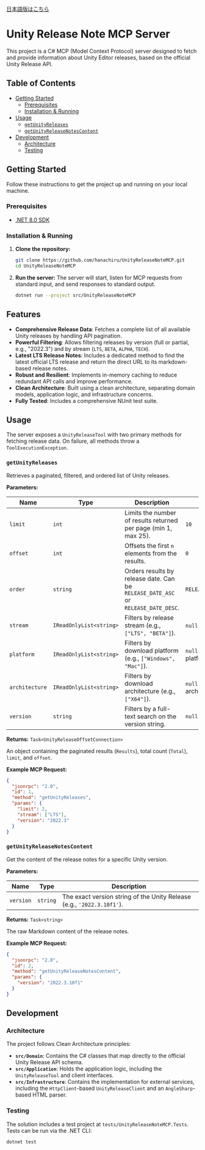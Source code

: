 [日本語版はこちら](./README_JA.md)

# Unity Release Note MCP Server

This project is a C# MCP (Model Context Protocol) server designed to fetch and provide information about Unity Editor releases, based on the official Unity Release API.

## Table of Contents

- [Getting Started](#getting-started)
  - [Prerequisites](#prerequisites)
  - [Installation & Running](#installation--running)
- [Usage](#usage)
  - [`getUnityReleases`](#getunityreleases)
  - [`getUnityReleaseNotesContent`](#getunityreleasenotescontent)
- [Development](#development)
  - [Architecture](#architecture)
  - [Testing](#testing)

## Getting Started

Follow these instructions to get the project up and running on your local machine.

### Prerequisites

- [.NET 8.0 SDK](https://dotnet.microsoft.com/download/dotnet/8.0)

### Installation & Running

1. **Clone the repository:**
   ```sh
   git clone https://github.com/hanachiru/UnityReleaseNoteMCP.git
   cd UnityReleaseNoteMCP
   ```

2. **Run the server:**
   The server will start, listen for MCP requests from standard input, and send responses to standard output.
   ```sh
   dotnet run --project src/UnityReleaseNoteMCP
   ```

## Features

-   **Comprehensive Release Data**: Fetches a complete list of all available Unity releases by handling API pagination.
-   **Powerful Filtering**: Allows filtering releases by version (full or partial, e.g., "2022.3") and by stream (`LTS`, `BETA`, `ALPHA`, `TECH`).
-   **Latest LTS Release Notes**: Includes a dedicated method to find the latest official LTS release and return the direct URL to its markdown-based release notes.
-   **Robust and Resilient**: Implements in-memory caching to reduce redundant API calls and improve performance.
-   **Clean Architecture**: Built using a clean architecture, separating domain models, application logic, and infrastructure concerns.
-   **Fully Tested**: Includes a comprehensive NUnit test suite.

## Usage

The server exposes a `UnityReleaseTool` with two primary methods for fetching release data. On failure, all methods throw a `ToolExecutionException`.

### `getUnityReleases`

Retrieves a paginated, filtered, and ordered list of Unity releases.

**Parameters:**

| Name         | Type                | Description                                                              | Default             |
|--------------|---------------------|--------------------------------------------------------------------------|---------------------|
| `limit`      | `int`               | Limits the number of results returned per page (min 1, max 25).          | `10`                |
| `offset`     | `int`               | Offsets the first `n` elements from the results.                         | `0`                 |
| `order`      | `string`            | Orders results by release date. Can be `RELEASE_DATE_ASC` or `RELEASE_DATE_DESC`. | `RELEASE_DATE_DESC` |
| `stream`     | `IReadOnlyList<string>` | Filters by release stream (e.g., `["LTS", "BETA"]`).                     | `null` (all streams) |
| `platform`   | `IReadOnlyList<string>` | Filters by download platform (e.g., `["Windows", "Mac"]`).               | `null` (all platforms)|
| `architecture`| `IReadOnlyList<string>` | Filters by download architecture (e.g., `["X64"]`).                      | `null` (all architectures)|
| `version`    | `string`            | Filters by a full-text search on the version string.                     | `null`              |

**Returns:** `Task<UnityReleaseOffsetConnection>`

An object containing the paginated results (`Results`), total count (`Total`), `limit`, and `offset`.

**Example MCP Request:**

```json
{
  "jsonrpc": "2.0",
  "id": 1,
  "method": "getUnityReleases",
  "params": {
    "limit": 2,
    "stream": ["LTS"],
    "version": "2022.3"
  }
}
```

### `getUnityReleaseNotesContent`

Get the content of the release notes for a specific Unity version.

**Parameters:**

| Name      | Type     | Description                                               |
|-----------|----------|-----------------------------------------------------------|
| `version` | `string` | The exact version string of the Unity Release (e.g., `'2022.3.10f1'`). |

**Returns:** `Task<string>`

The raw Markdown content of the release notes.

**Example MCP Request:**

```json
{
  "jsonrpc": "2.0",
  "id": 2,
  "method": "getUnityReleaseNotesContent",
  "params": {
    "version": "2022.3.10f1"
  }
}
```

## Development

### Architecture

The project follows Clean Architecture principles:

-   **`src/Domain`**: Contains the C# classes that map directly to the official Unity Release API schema.
-   **`src/Application`**: Holds the application logic, including the `UnityReleaseTool` and client interfaces.
-   **`src/Infrastructure`**: Contains the implementation for external services, including the `HttpClient`-based `UnityReleaseClient` and an `AngleSharp`-based HTML parser.

### Testing

The solution includes a test project at `tests/UnityReleaseNoteMCP.Tests`. Tests can be run via the .NET CLI:

```sh
dotnet test
```